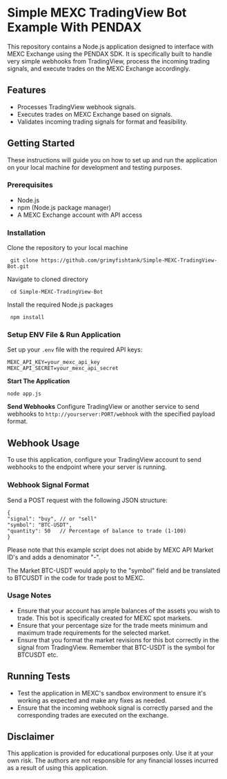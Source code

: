 # Simple MEXC TradingView Bot Example With PENDAX

This repository contains a Node.js application designed to interface with MEXC Exchange using the PENDAX SDK. It is specifically built to handle very simple webhooks from TradingView, process the incoming trading signals, and execute trades on the MEXC Exchange accordingly.

## Features

- Processes TradingView webhook signals.
- Executes trades on MEXC Exchange based on signals.
- Validates incoming trading signals for format and feasibility.

## Getting Started

These instructions will guide you on how to set up and run the application on your local machine for development and testing purposes.

### Prerequisites

- Node.js
- npm (Node.js package manager)
- A MEXC Exchange account with API access

### Installation

 Clone the repository to your local machine

     git clone https://github.com/grimyfishtank/Simple-MEXC-TradingView-Bot.git

 Navigate to cloned directory

     cd Simple-MEXC-TradingView-Bot
 
 Install the required Node.js packages

     npm install

### Setup ENV File & Run Application
Set up your `.env` file with the required API  keys:

    MEXC_API_KEY=your_mexc_api_key 
    MEXC_API_SECRET=your_mexc_api_secret

**Start The Application**

    node app.js

**Send Webhooks**
Configure TradingView or another service to send webhooks to `http://yourserver:PORT/webhook` with the specified payload format.

## Webhook Usage

To use this application, configure your TradingView account to send webhooks to the endpoint where your server is running.

### Webhook Signal Format

Send a POST request with the following JSON structure:


    {
    "signal": "buy", // or "sell"
    "symbol": "BTC-USDT",
    "quantity": 50   // Percentage of balance to trade (1-100)
    }

Please note that this example script does not abide by MEXC API Market ID's and adds a denominator "-".

The Market BTC-USDT would apply to the "symbol" field and be translated to BTCUSDT in the code for trade post to MEXC.

### Usage Notes

 - Ensure that your account has ample balances of the assets you wish to trade. This bot is specifically created for MEXC spot markets.
 - Ensure that your percentage size for the trade meets minimum and maximum trade requirements for the selected market.
 - Ensure that you format the market revisions for this bot correctly in the signal from TradingView. Remember that BTC-USDT is the symbol for BTCUSDT etc.

## Running Tests
-   Test the application in MEXC's sandbox environment to ensure it's working as expected and make any fixes as needed.
-   Ensure that the incoming webhook signal is correctly parsed and the corresponding trades are executed on the exchange.

## Disclaimer
This application is provided for educational purposes only. Use it at your own risk. The authors are not responsible for any financial losses incurred as a result of using this application.